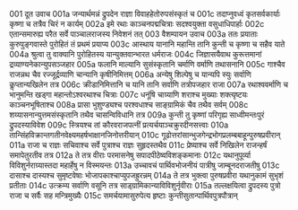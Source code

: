 001 	दूत उवाच
001a	जन्यार्थमन्नं द्रुपदेन राज्ञा विवाहहेतोरुपसंस्कृतं च
001c	तदाप्नुवध्वं कृतसर्वकार्याः कृष्णा च तत्रैव चिरं न कार्यम्
002a	इमे रथाः काञ्चनपद्मचित्राः सदश्वयुक्ता वसुधाधिपार्हाः
002c	एतान्समारुह्य परैत सर्वे पाञ्चालराजस्य निवेशनं तत्
003  	वैशम्पायन उवाच
003a	ततः प्रयाताः कुरुपुङ्गवास्ते पुरोहितं तं प्रथमं प्रयाप्य
003c	आस्थाय यानानि महान्ति तानि कुन्ती च कृष्णा च सहैव याते
004a	श्रुत्वा तु वाक्यानि पुरोहितस्य यान्युक्तवान्भारत धर्मराजः
004c	जिज्ञासयैवाथ कुरूत्तमानां द्रव्याण्यनेकान्युपसञ्जहार
005a	फलानि माल्यानि सुसंस्कृतानि चर्माणि वर्माणि तथासनानि
005c	गाश्चैव राजन्नथ चैव रज्जूर्द्रव्याणि चान्यानि कृषीनिमित्तम्
006a	अन्येषु शिल्पेषु च यान्यपि स्युः सर्वाणि कॢप्तान्यखिलेन तत्र
006c	क्रीडानिमित्तानि च यानि तानि सर्वाणि तत्रोपजहार राजा
007a	रथाश्ववर्माणि च भानुमन्ति खड्गा महान्तोऽश्वरथाश्च चित्राः
007c	धनूंषि चाग्र्याणि शराश्च मुख्याः शक्त्यृष्टयः काञ्चनभूषिताश्च
008a	प्रासा भुशुण्ड्यश्च परश्वधाश्च साङ्ग्रामिकं चैव तथैव सर्वम्
008c	शय्यासनान्युत्तमसंस्कृतानि तथैव चासन्विविधानि तत्र
009a	कुन्ती तु कृष्णां परिगृह्य साध्वीमन्तःपुरं द्रुपदस्याविवेश
009c	स्त्रियश्च तां कौरवराजपत्नीं प्रत्यर्चयाञ्चक्रुरदीनसत्त्वाः
010a	तान्सिंहविक्रान्तगतीनवेक्ष्यमहर्षभाक्षानजिनोत्तरीयान्
010c	गूढोत्तरांसान्भुजगेन्द्रभोगप्रलम्बबाहून्पुरुषप्रवीरान्
011a	राजा च राज्ञः सचिवाश्च सर्वे पुत्राश्च राज्ञः सुहृदस्तथैव
011c	प्रेष्याश्च सर्वे निखिलेन राजन्हर्षं समापेतुरतीव तत्र
012a	ते तत्र वीराः परमासनेषु सपादपीठेष्वविशङ्कमानाः
012c	यथानुपूर्व्या विविशुर्नराग्र्यास्तदा महार्हेषु न विस्मयन्तः
013a	उच्चावचं पार्थिवभोजनीयं पात्रीषु जाम्बूनदराजतीषु
013c	दासाश्च दास्यश्च सुमृष्टवेषाः भोजापकाश्चाप्युपजह्रुरन्नम्
014a	ते तत्र भुक्त्वा पुरुषप्रवीरा यथानुकामं सुभृशं प्रतीताः
014c	उत्क्रम्य सर्वाणि वसूनि तत्र साड्ग्रामिकान्याविविशुर्नृवीराः
015a	तल्लक्षयित्वा द्रुपदस्य पुत्रो राजा च सर्वैः सह मन्त्रिमुख्यैः
015c	समर्चयामासुरुपेत्य हृष्टाः कुन्तीसुतान्पार्थिवपुत्रपौत्रान्
